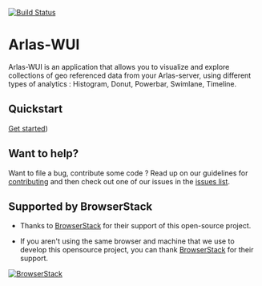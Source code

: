 [![Build Status](https://travis-ci.org/gisaia/ARLAS-wui.svg?branch=develop)](https://travis-ci.org/gisaia/ARLAS-wui)

# Arlas-WUI

Arlas-WUI is an application that allows you to visualize and explore collections of geo referenced data from your Arlas-server, using different types of analytics : Histogram, Donut, Powerbar, Swimlane, Timeline.

## Quickstart

[Get started](http://docs.arlas.io/arlas-tech/current/arlas-wui-configuration/))

## Want to help?

Want to file a bug, contribute some code ? 
Read up on our guidelines for [contributing](https://github.com/gisaia/ARLAS-wui/blob/master/CONTRIBUTING.md) and then check out one of our issues in the [issues list](https://github.com/gisaia/ARLAS-wui/issues).

## Supported by BrowserStack
- Thanks to [BrowserStack](https://browserstack.com/) for their support of this open-source project.
+ If you aren't using the same browser and machine that we use to develop this opensource project, you can thank [BrowserStack](https://browserstack.com/) for their support.

[![BrowserStack](https://startupvictoria.com.au/assets/coupons/BrowserStack-Logo-67c88493a6d4a1c1e168ba8b28228150.jpg "BrowserStack")](https://www.browserstack.com/)
